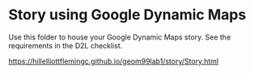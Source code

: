 # Story using Google Dynamic Maps

Use this folder to house your Google Dynamic Maps story. See the requirements in the D2L checklist. 

https://hillelliottflemingc.github.io/geom99lab1/story/Story.html
